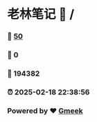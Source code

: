 # 老林笔记 :link: / 
### :page_facing_up: [50](//tag.html) 
### :speech_balloon: 0 
### :hibiscus: 194382 
### :alarm_clock: 2025-02-18 22:38:56 
### Powered by :heart: [Gmeek](https://github.com/Meekdai/Gmeek)
